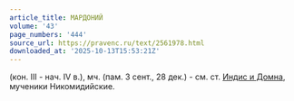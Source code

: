 ```yaml
---
article_title: МАРДОНИЙ
volume: '43'
page_numbers: '444'
source_url: https://pravenc.ru/text/2561978.html
downloaded_at: '2025-10-13T15:53:21Z'
---
```


(кон. III - нач. IV в.), мч. (пам. 3 сент., 28 дек.) - см. ст. [Индис и Домна](<https://pravenc.ru/text/Индис и Домна.html>), мученики Никомидийские.
